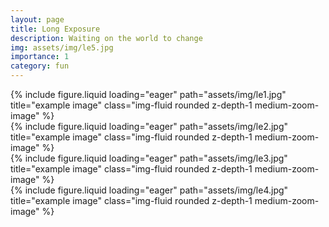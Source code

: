 ```yaml
---
layout: page
title: Long Exposure
description: Waiting on the world to change
img: assets/img/le5.jpg
importance: 1
category: fun
---
```




<div class="row">
    <div class="col-sm mt-3 mt-md-0">
        {% include figure.liquid loading="eager" path="assets/img/le1.jpg" title="example image" class="img-fluid rounded z-depth-1 medium-zoom-image" %}
    </div>
</div>

<div class="row">
    <div class="col-sm mt-3 mt-md-0">
        {% include figure.liquid loading="eager" path="assets/img/le2.jpg" title="example image" class="img-fluid rounded z-depth-1 medium-zoom-image" %}
    </div>
</div>

<div class="row">
    <div class="col-sm mt-3 mt-md-0">
        {% include figure.liquid loading="eager" path="assets/img/le3.jpg" title="example image" class="img-fluid rounded z-depth-1 medium-zoom-image" %}
    </div>
</div>

<div class="row">
    <div class="col-sm mt-3 mt-md-0">
        {% include figure.liquid loading="eager" path="assets/img/le4.jpg" title="example image" class="img-fluid rounded z-depth-1 medium-zoom-image" %}
    </div>
</div>

